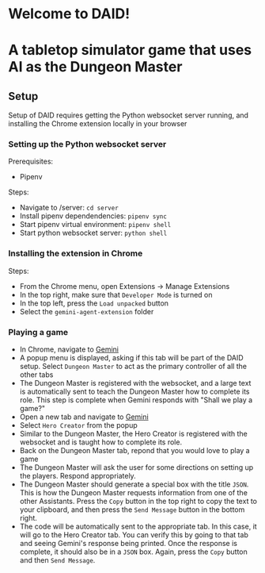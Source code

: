 # Welcome to DAID! 
# A tabletop simulator game that uses AI as the Dungeon Master

## Setup
Setup of DAID requires getting the Python websocket server running, and installing the Chrome extension locally in your browser

### Setting up the Python websocket server
Prerequisites:
- Pipenv

Steps:
- Navigate to /server: `cd server`
- Install pipenv dependendencies: `pipenv sync`
- Start pipenv virtual environment: `pipenv shell`
- Start python websocket server: `python shell`

### Installing the extension in Chrome
Steps:
- From the Chrome menu, open Extensions -> Manage Extensions
- In the top right, make sure that `Developer Mode` is turned on
- In the top left, press the `Load unpacked` button
- Select the `gemini-agent-extension` folder

### Playing a game
- In Chrome, navigate to [Gemini](https://gemini.google.com/)
- A popup menu is displayed, asking if this tab will be part of the DAID setup.  Select `Dungeon Master` to act as the primary controller of all the other tabs
- The Dungeon Master is registered with the websocket, and a large text is automatically sent to teach the Dungeon Master how to complete its role.  This step is complete when Gemini responds with "Shall we play a game?"
- Open a new tab and navigate to [Gemini](https://gemini.google.com/)
- Select `Hero Creator` from the popup
- Similar to the Dungeon Master, the Hero Creator is registered with the websocket and is taught how to complete its role.
- Back on the Dungeon Master tab, repond that you would love to play a game
- The Dungeon Master will ask the user for some directions on setting up the players.  Respond appropriately.
- The Dungeon Master should generate a special box with the title `JSON`.  This is how the Dungeon Master requests information from one of the other Assistants.  Press the `Copy` button in the top right to copy the text to your clipboard, and then press the `Send Message` button in the bottom right.
- The code will be automatically sent to the appropriate tab.  In this case, it will go to the Hero Creator tab.  You can verify this by going to that tab and seeing Gemini's response being printed.  Once the response is complete, it should also be in a `JSON` box.  Again, press the `Copy` button and then `Send Message`.

